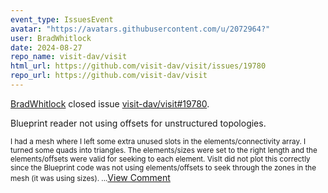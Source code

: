 ```yaml
---
event_type: IssuesEvent
avatar: "https://avatars.githubusercontent.com/u/2072964?"
user: BradWhitlock
date: 2024-08-27
repo_name: visit-dav/visit
html_url: https://github.com/visit-dav/visit/issues/19780
repo_url: https://github.com/visit-dav/visit
---
```


<a href='https://github.com/BradWhitlock' target='_blank'>BradWhitlock</a> closed issue <a href='https://github.com/visit-dav/visit/issues/19780' target='_blank'>visit-dav/visit#19780</a>.

<p>Blueprint reader not using offsets for unstructured topologies.</p><small>I had a mesh where I left some extra unused slots in the elements/connectivity array. I turned some quads into triangles. The elements/sizes were set to the right length and the elements/offsets were valid for seeking to each element. VisIt did not plot this correctly since the Blueprint code was not using elements/offsets to seek through the zones in the mesh (it was using sizes)....</small><a href='https://github.com/visit-dav/visit/issues/19780' target='_blank'>View Comment</a>